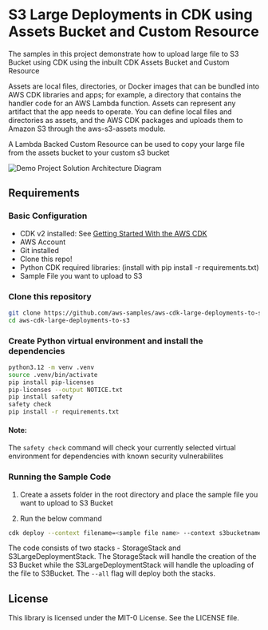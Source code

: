 # S3 Large Deployments in CDK using Assets Bucket and Custom Resource
The samples in this project demonstrate how to upload large file to S3 Bucket using CDK using the inbuilt CDK Assets Bucket and Custom Resource

Assets are local files, directories, or Docker images that can be bundled into AWS CDK libraries and apps; for example, a directory that contains the handler code for an AWS Lambda function. Assets can represent any artifact that the app needs to operate. You can define local files and directories as assets, and the AWS CDK packages and uploads them to Amazon S3 through the aws-s3-assets module.

A Lambda Backed Custom Resource can be used to copy your large file from the assets bucket to your custom s3 bucket


![Demo Project Solution Architecture Diagram](./docs/S3LargeDeployments.png)


## Requirements

### Basic Configuration

- CDK v2 installed: See [Getting Started With the AWS CDK](https://docs.aws.amazon.com/cdk/latest/guide/getting_started.html) 
- AWS Account
- Git installed
- Clone this repo!
- Python CDK required libraries: (install with pip install -r requirements.txt)
- Sample File you want to upload to S3

### Clone this repository
```bash
git clone https://github.com/aws-samples/aws-cdk-large-deployments-to-s3
cd aws-cdk-large-deployments-to-s3
```

### Create Python virtual environment and install the dependencies

```bash
python3.12 -m venv .venv
source .venv/bin/activate
pip install pip-licenses
pip-licenses --output NOTICE.txt
pip install safety
safety check
pip install -r requirements.txt
```

#### Note:
The ```safety check``` command will check your currently selected virtual environment for dependencies with known security vulnerabilites

### Running the Sample Code

1. Create a assets folder in the root directory and place the sample file you want to upload to S3 Bucket
 
2. Run the below command
```bash
cdk deploy --context filename=<sample file name> --context s3bucketname=<the name of the s3 bucket> --all
```
The code consists of two stacks - StorageStack and S3LargeDeploymentStack.  The StorageStack will handle the creation of the S3 Bucket while the S3LargeDeploymentStack will handle the uploading of the file to S3Bucket.  The ```--all``` flag will deploy both the stacks.

## License

This library is licensed under the MIT-0 License. See the LICENSE file.